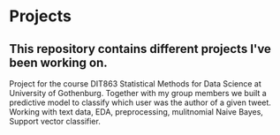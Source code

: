 # Projects
This repository contains different projects I've been working on.
--------

Project for the course DIT863 Statistical Methods for Data Science at University of Gothenburg. Together with my group members we built a predictive model to classify which user was the author of a given tweet. Working with text data, EDA, preprocessing, mulitnomial Naive Bayes, Support vector classifier. 
